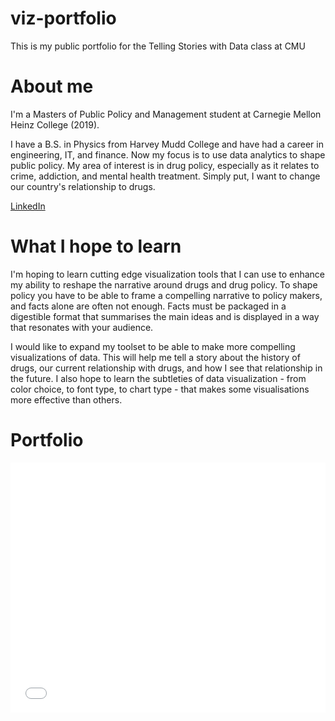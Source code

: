 # viz-portfolio
This is my public portfolio for the Telling Stories with Data class at CMU

# About me
I'm a Masters of Public Policy and Management student at Carnegie Mellon Heinz College (2019).

I have a B.S. in Physics from Harvey Mudd College and have had a career in engineering, IT, and finance. Now my focus is to use data analytics to shape public policy. My area of interest is in drug policy, especially as it relates to crime, addiction, and mental health treatment. Simply put, I want to change our country's relationship to drugs.

[LinkedIn](www.linkedin.com/in/wilson-mui-1049223)

# What I hope to learn
I'm hoping to learn cutting edge visualization tools that I can use to enhance my ability to reshape the narrative around drugs and drug policy. To shape policy you have to be able to frame a compelling narrative to policy makers, and facts alone are often not enough. Facts must be packaged in a digestible format that summarises the main ideas and is displayed in a way that resonates with your audience.

I would like to expand my toolset to be able to make more compelling visualizations of data. This will help me tell a story about the history of drugs, our current relationship with drugs, and how I see that relationship in the future. I also hope to learn the subtleties of data visualization - from color choice, to font type, to chart type - that makes some visualisations more effective than others.

# Portfolio
<iframe id="datawrapper-chart-86bP0" src="//datawrapper.dwcdn.net/86bP0/1/" scrolling="no" frameborder="0" style="width: 0; min-width: 100% !important;" height="400"></iframe><script type="text/javascript">if("undefined"==typeof window.datawrapper)window.datawrapper={};window.datawrapper["86bP0"]={},window.datawrapper["86bP0"].iframe=document.getElementById("datawrapper-chart-86bP0"),window.addEventListener("message",function(a){if("undefined"!=typeof a.data["datawrapper-height"])for(var b in a.data["datawrapper-height"])if("86bP0"==b)window.datawrapper["86bP0"].iframe.style.height=a.data["datawrapper-height"][b]+"px"});</script>
